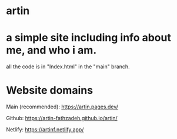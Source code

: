 # artin
# a simple site including info about me, and who i am.

all the code is in "Index.html" in the "main" branch.


# Website domains

Main (recommended):
https://artin.pages.dev/

Github:
https://artin-fathzadeh.github.io/artin/

Netlify:
https://artinf.netlify.app/
